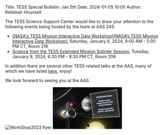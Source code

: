 Title: TESS Special Bulletin: Jan 5th
Date: 2024-01-05 10:00
Author: Rebekah Hounsell

The TESS Science Support Center would like to draw  your attention to the following events being hosted by the team at AAS 243.  

- <ins>[NASA's TESS Mission Interactive Data Workshop](NASA’s TESS Mission Interactive Data Workshop):</ins> Saturday, January 6, 2024, 9:00 AM - 5:00 PM CT, Room 219
- <ins>[Science from the TESS Extended Mission Splinter Session](https://submissions.mirasmart.com/AAS243/Itinerary/EventDetail.aspx?evt=141):</ins> Tuesday, January 9, 2024, 6:30 PM - 8:30 PM CT, Room 206

In addition there are several other TESS related talks at the AAS, many of which we have listed [here](data/TESSat243.pdf), enjoy!

We look forward to seeing you at the AAS.

<p float="left">

<img src="images/news/WorkShop2023.png" alt="WorkShop2023 flyer" width="45%"/>

<img src="images/news/SplinterSession2023.png" alt="SplinterSession2023 flyer" width="45%"/>

</p>